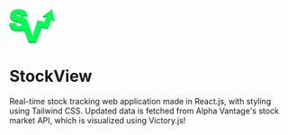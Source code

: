 <img src="./public/logo2green.png" alt="StockView" width="80" height="60" />

# StockView 
Real-time stock tracking web application made in React.js, with styling using Tailwind CSS. Updated data is fetched from Alpha Vantage's stock market API, which is visualized using Victory.js!
